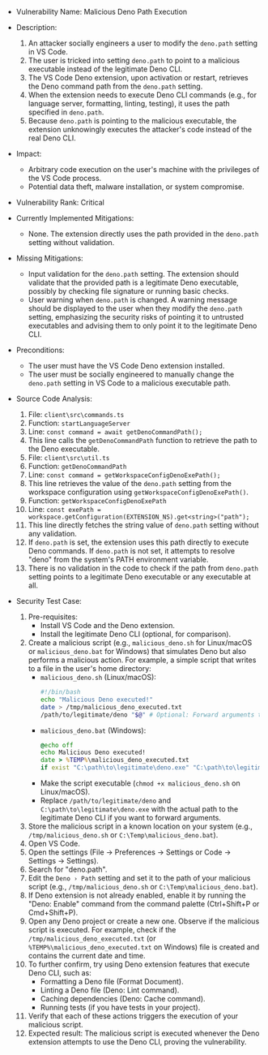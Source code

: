 - Vulnerability Name: Malicious Deno Path Execution
- Description:
    1. An attacker socially engineers a user to modify the `deno.path` setting in VS Code.
    2. The user is tricked into setting `deno.path` to point to a malicious executable instead of the legitimate Deno CLI.
    3. The VS Code Deno extension, upon activation or restart, retrieves the Deno command path from the `deno.path` setting.
    4. When the extension needs to execute Deno CLI commands (e.g., for language server, formatting, linting, testing), it uses the path specified in `deno.path`.
    5. Because `deno.path` is pointing to the malicious executable, the extension unknowingly executes the attacker's code instead of the real Deno CLI.
- Impact:
    - Arbitrary code execution on the user's machine with the privileges of the VS Code process.
    - Potential data theft, malware installation, or system compromise.
- Vulnerability Rank: Critical
- Currently Implemented Mitigations:
    - None. The extension directly uses the path provided in the `deno.path` setting without validation.
- Missing Mitigations:
    - Input validation for the `deno.path` setting. The extension should validate that the provided path is a legitimate Deno executable, possibly by checking file signature or running basic checks.
    - User warning when `deno.path` is changed. A warning message should be displayed to the user when they modify the `deno.path` setting, emphasizing the security risks of pointing it to untrusted executables and advising them to only point it to the legitimate Deno CLI.
- Preconditions:
    - The user must have the VS Code Deno extension installed.
    - The user must be socially engineered to manually change the `deno.path` setting in VS Code to a malicious executable path.
- Source Code Analysis:
    1. File: `client\src\commands.ts`
    2. Function: `startLanguageServer`
    3. Line: `const command = await getDenoCommandPath();`
    4. This line calls the `getDenoCommandPath` function to retrieve the path to the Deno executable.
    5. File: `client\src\util.ts`
    6. Function: `getDenoCommandPath`
    7. Line: `const command = getWorkspaceConfigDenoExePath();`
    8. This line retrieves the value of the `deno.path` setting from the workspace configuration using `getWorkspaceConfigDenoExePath()`.
    9. Function: `getWorkspaceConfigDenoExePath`
    10. Line: `const exePath = workspace.getConfiguration(EXTENSION_NS).get<string>("path");`
    11. This line directly fetches the string value of `deno.path` setting without any validation.
    12. If `deno.path` is set, the extension uses this path directly to execute Deno commands. If `deno.path` is not set, it attempts to resolve "deno" from the system's PATH environment variable.
    13. There is no validation in the code to check if the path from `deno.path` setting points to a legitimate Deno executable or any executable at all.

- Security Test Case:
    1. Pre-requisites:
        - Install VS Code and the Deno extension.
        - Install the legitimate Deno CLI (optional, for comparison).
    2. Create a malicious script (e.g., `malicious_deno.sh` for Linux/macOS or `malicious_deno.bat` for Windows) that simulates Deno but also performs a malicious action. For example, a simple script that writes to a file in the user's home directory:
        - `malicious_deno.sh` (Linux/macOS):
          ```bash
          #!/bin/bash
          echo "Malicious Deno executed!"
          date > /tmp/malicious_deno_executed.txt
          /path/to/legitimate/deno "$@" # Optional: Forward arguments to legitimate Deno for partial functionality
          ```
        - `malicious_deno.bat` (Windows):
          ```bat
          @echo off
          echo Malicious Deno executed!
          date > %TEMP%\malicious_deno_executed.txt
          if exist "C:\path\to\legitimate\deno.exe" "C:\path\to\legitimate\deno.exe" %* # Optional: Forward arguments to legitimate Deno for partial functionality
          ```
        - Make the script executable (`chmod +x malicious_deno.sh` on Linux/macOS).
        - Replace `/path/to/legitimate/deno` and `C:\path\to\legitimate\deno.exe` with the actual path to the legitimate Deno CLI if you want to forward arguments.
    3. Store the malicious script in a known location on your system (e.g., `/tmp/malicious_deno.sh` or `C:\Temp\malicious_deno.bat`).
    4. Open VS Code.
    5. Open the settings (File -> Preferences -> Settings or Code -> Settings -> Settings).
    6. Search for "deno.path".
    7. Edit the `Deno › Path` setting and set it to the path of your malicious script (e.g., `/tmp/malicious_deno.sh` or `C:\Temp\malicious_deno.bat`).
    8. If Deno extension is not already enabled, enable it by running the "Deno: Enable" command from the command palette (Ctrl+Shift+P or Cmd+Shift+P).
    9. Open any Deno project or create a new one. Observe if the malicious script is executed. For example, check if the `/tmp/malicious_deno_executed.txt` (or `%TEMP%\malicious_deno_executed.txt` on Windows) file is created and contains the current date and time.
    10. To further confirm, try using Deno extension features that execute Deno CLI, such as:
        - Formatting a Deno file (Format Document).
        - Linting a Deno file (Deno: Lint command).
        - Caching dependencies (Deno: Cache command).
        - Running tests (if you have tests in your project).
    11. Verify that each of these actions triggers the execution of your malicious script.
    12. Expected result: The malicious script is executed whenever the Deno extension attempts to use the Deno CLI, proving the vulnerability.

